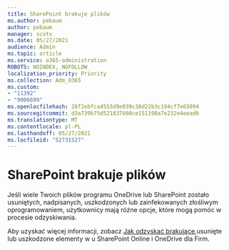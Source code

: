 ```yaml
---
title: SharePoint brakuje plików
ms.author: pebaum
author: pebaum
manager: scotv
ms.date: 05/27/2021
audience: Admin
ms.topic: article
ms.service: o365-administration
ROBOTS: NOINDEX, NOFOLLOW
localization_priority: Priority
ms.collection: Adm_O365
ms.custom:
- "11392"
- "9006699"
ms.openlocfilehash: 28f2ebfca4553d9e039c38d22b3c194cf7e65094
ms.sourcegitcommit: d3a739b75d521837660ce151190a7e232e4eeadb
ms.translationtype: MT
ms.contentlocale: pl-PL
ms.lasthandoff: 05/27/2021
ms.locfileid: "52731527"
---
```

# <a name="sharepoint-files-are-missing"></a>SharePoint brakuje plików

Jeśli wiele Twoich plików programu OneDrive lub SharePoint zostało usuniętych, nadpisanych, uszkodzonych lub zainfekowanych złośliwym oprogramowaniem, użytkownicy mają różne opcje, które mogą pomóc w procesie odzyskiwania.

Aby uzyskać więcej informacji, zobacz [Jak odzyskać brakujące,](https://go.microsoft.com/fwlink/?linkid=2110774)usunięte lub uszkodzone elementy w u SharePoint Online i OneDrive dla Firm.
